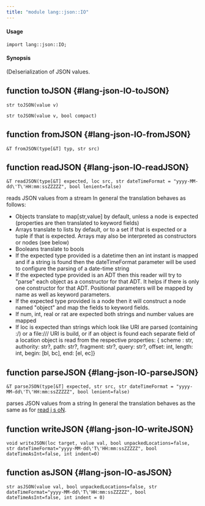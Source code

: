 ```yaml
---
title: "module lang::json::IO"
---
```


#### Usage

`import lang::json::IO;`

#### Synopsis

(De)serialization of JSON values.


## function toJSON {#lang-json-IO-toJSON}

```rascal
str toJSON(value v)

str toJSON(value v, bool compact)

```

## function fromJSON {#lang-json-IO-fromJSON}

```rascal
&T fromJSON(type[&T] typ, str src)

```

## function readJSON {#lang-json-IO-readJSON}

```rascal
&T readJSON(type[&T] expected, loc src, str dateTimeFormat = "yyyy-MM-dd\'T\'HH:mm:ssZZZZZ", bool lenient=false)

```

reads JSON values from a stream
In general the translation behaves as follows:
 * Objects translate to map[str,value] by default, unless a node is expected (properties are then translated to keyword fields)
 * Arrays translate to lists by default, or to a set if that is expected or a tuple if that is expected. Arrays may also be interpreted as constructors or nodes (see below)
 * Booleans translate to bools
 * If the expected type provided is a datetime then an int instant is mapped and if a string is found then the dateTimeFormat parameter will be used to configure the parsing of a date-time string
 * If the expected type provided is an ADT then this reader will try to "parse" each object as a constructor for that ADT. It helps if there is only one constructor for that ADT. Positional parameters will be mapped by name as well as keyword parameters.
 * If the expected type provided is a node then it will construct a node named "object" and map the fields to keyword fields.
 * If num, int, real or rat are expected both strings and number values are mapped
 * If loc is expected than strings which look like URI are parsed (containing :/) or a file:/// URI is build, or if an object is found each separate field of
   a location object is read from the respective properties: { scheme : str, authority: str?, path: str?, fragment: str?, query: str?, offset: int, length: int, begin: [bl, bc], end: [el, ec]}

## function parseJSON {#lang-json-IO-parseJSON}

```rascal
&T parseJSON(type[&T] expected, str src, str dateTimeFormat = "yyyy-MM-dd\'T\'HH:mm:ssZZZZZ", bool lenient=false)

```

parses JSON values from a string
In general the translation behaves as the same as for [read j s oN](../../../Library/lang/json/IO.md#lang-json-IO-readJSON).

## function writeJSON {#lang-json-IO-writeJSON}

```rascal
void writeJSON(loc target, value val, bool unpackedLocations=false, str dateTimeFormat="yyyy-MM-dd\'T\'HH:mm:ssZZZZZ", bool dateTimeAsInt=false, int indent=0)

```

## function asJSON {#lang-json-IO-asJSON}

```rascal
str asJSON(value val, bool unpackedLocations=false, str dateTimeFormat="yyyy-MM-dd\'T\'HH:mm:ssZZZZZ", bool dateTimeAsInt=false, int indent = 0)

```

